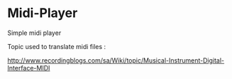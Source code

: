 # Midi-Player
Simple midi player

Topic used to translate midi files :

http://www.recordingblogs.com/sa/Wiki/topic/Musical-Instrument-Digital-Interface-MIDI
